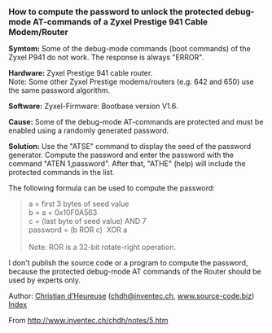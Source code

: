 
<html>

<head>
<link rel=stylesheet href="style.css" type="text/css">
<title>How to compute the password to unlock the protected debug-mode
AT-commands of a Zyxel Prestige 941 Cable Modem/Router</title>
</head>

<body>

<p><b><font size="3">How to compute the password to unlock the protected debug-mode AT-commands of
a Zyxel Prestige 941 Cable Modem/Router</font></b></p>
<p><b>Symtom: </b>Some of the debug-mode commands (boot commands) of the Zyxel
P941 do not work.
The response is always &quot;ERROR&quot;.</p>
<p><b>Hardware:</b>  Zyxel Prestige 941 cable router.<br>
Note: Some other Zyxel Prestige modems/routers (e.g. 642 and 650) use the same password
algorithm.</p>
<p><b>Software:</b> Zyxel-Firmware: Bootbase version V1.6.</p>
<p><b>Cause:</b>  Some of the debug-mode AT-commands are protected and must be
enabled using a randomly generated password.</p>
<p><b>Solution:</b>  Use the &quot;ATSE&quot; command to display the seed of the password
generator. Compute the password and enter the password with the command &quot;ATEN
1,password&quot;. After that, &quot;ATHE&quot; (help) will include the protected
commands in the list.</p>
<p>The following formula can be used to compute the password:</p>
<blockquote>
  <p>a = first 3 bytes of seed value<br>
  b = a + 0x10F0A563<br>
  c = (last byte of seed value) AND 7<br>
  password = (b ROR c)&nbsp; XOR a<br>
  <br>
  Note: ROR is a 32-bit rotate-right operation.</p>
</blockquote>
<p>I don't publish the source code or a program to compute the password, because the
protected debug-mode AT commands of the Router should be used by experts only.</p>

<p>Author: <a href="http://www.inventec.ch/chdh" target="_top">Christian d'Heureuse</a> (<a href="mailto:chdh@inventec.ch">chdh@inventec.ch</a>, <a href="http://www.source-code.biz" target="_top">www.source-code.biz</a>)<br>
<a href="swhw_notes.htm">Index</a></p>

<p>From <a href="http://www.inventec.ch/chdh/notes/5.htm">http://www.inventec.ch/chdh/notes/5.htm</a></p>


</body>

</html>
